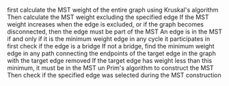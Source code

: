 first calculate the MST weight of the entire graph using Kruskal's algorithm
Then calculate the MST weight excluding the specified edge
If the MST weight increases when the edge is excluded, or if the graph becomes disconnected, then the edge must be part of the MST
An edge is in the MST if and only if it is the minimum weight edge in any cycle it participates in
first check if the edge is a bridge
If not a bridge, find the minimum weight edge in any path connecting the endpoints of the target edge in the graph with the target edge removed
If the target edge has weight less than this minimum, it must be in the MST
un Prim's algorithm to construct the MST
Then check if the specified edge was selected during the MST construction
